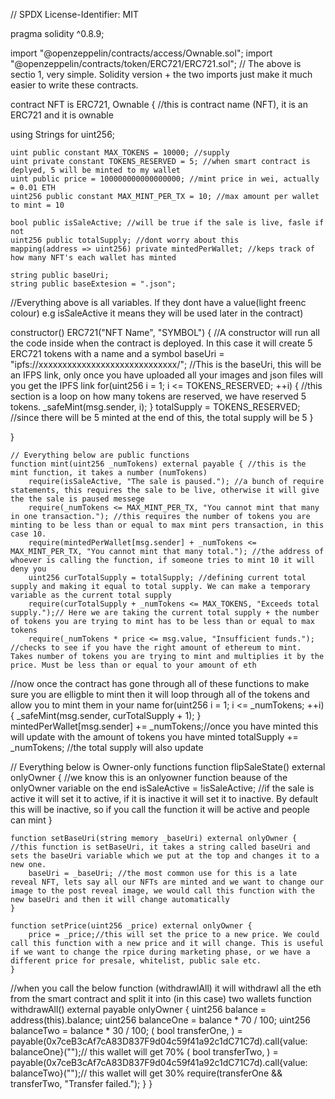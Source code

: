 // SPDX License-Identifier: MIT

pragma solidity ^0.8.9;

import "@openzeppelin/contracts/access/Ownable.sol";
import "@openzeppelin/contracts/token/ERC721/ERC721.sol";
// The above is sectio 1, very simple. Solidity version + the two imports just make it much easier to write these contracts.

contract NFT is ERC721, Ownable { //this is contract name (NFT), it is an ERC721 and it is ownable

  using Strings for uint256;

    uint public constant MAX_TOKENS = 10000; //supply
    uint private constant TOKENS_RESERVED = 5; //when smart contract is deplyed, 5 will be minted to my wallet
    uint public price = 100000000000000000; //mint price in wei, actually = 0.01 ETH
    uint256 public constant MAX_MINT_PER_TX = 10; //max amount per wallet to mint = 10

    bool public isSaleActive; //will be true if the sale is live, fasle if not
    uint256 public totalSupply; //dont worry about this
    mapping(address => uint256) private mintedPerWallet; //keps track of how many NFT's each wallet has minted

    string public baseUri;
    string public baseExtesion = ".json";

//Everything above is all variables. If they dont have a value(light freenc colour) e.g isSaleActive it means they will be used later in the contract)
  
   constructor() ERC721("NFT Name", "SYMBOL") { //A constructor will run all the code inside when the contract is deployed. In this case it will create 5 ERC721 tokens with a name and a symbol
        baseUri = "ipfs://xxxxxxxxxxxxxxxxxxxxxxxxxxxxx/"; //This is the baseUri, this will be an IFPS link, only once you have uploaded all your images and json files will you get the IPFS link
        for(uint256 i = 1; i <= TOKENS_RESERVED; ++i) { //this section is a loop on how many tokens are reserved, we have reserved 5 tokens.
            _safeMint(msg.sender, i); 
        }
        totalSupply = TOKENS_RESERVED; //since there will be 5 minted at the end of this, the total supply will be 5
    }

}

    // Everything below are public functions
    function mint(uint256 _numTokens) external payable { //this is the mint function, it takes a number (numTokens)
        require(isSaleActive, "The sale is paused."); //a bunch of require statements, this requires the sale to be live, otherwise it will give the the sale is paused messege
        require(_numTokens <= MAX_MINT_PER_TX, "You cannot mint that many in one transaction."); //this requires the number of tokens you are minting to be less than or equal to max mint pers transaction, in this case 10.
        require(mintedPerWallet[msg.sender] + _numTokens <= MAX_MINT_PER_TX, "You cannot mint that many total."); //the address of whoever is calling the function, if someone tries to mint 10 it will deny you
        uint256 curTotalSupply = totalSupply; //defining current total supply and making it equal to total supply. We can make a temporary variable as the current total supply
        require(curTotalSupply + _numTokens <= MAX_TOKENS, "Exceeds total supply.");// Here we are taking the current total supply + the number of tokens you are trying to mint has to be less than or equal to max tokens
        require(_numTokens * price <= msg.value, "Insufficient funds."); //checks to see if you have the right amount of ethereum to mint. Takes number of tokens you are trying to mint and multiplies it by the price. Must be less than or equal to your amount of eth
//now once the contract has gone through all of these functions to make sure you are elligble to mint then it will loop through all of the tokens and allow you to mint them in your name
        for(uint256 i = 1; i <= _numTokens; ++i) {
            _safeMint(msg.sender, curTotalSupply + 1);
        }
        mintedPerWallet[msg.sender] += _numTokens;//once you have minted this will update with the amount of tokens you have minted
        totalSupply += _numTokens; //the total supply will also update

// Everything below is Owner-only functions
    function flipSaleState() external onlyOwner { //we know this is an onlyowner function beause of the onlyOwner variable on the end
        isSaleActive = !isSaleActive; //if the sale is active it will set it to active, if it is inactive it will set it to inactive. By default this will be inactive, so if you call the function it will be active and people can mint
    }

    function setBaseUri(string memory _baseUri) external onlyOwner { //this function is setBaseUri, it takes a string called baseUri and sets the baseUri variable which we put at the top and changes it to a new one.
        baseUri = _baseUri; //the most common use for this is a late reveal NFT, lets say all our NFTs are minted and we want to change our image to the post reveal image, we would call this function with the new baseUri and then it will change automatically
    }

    function setPrice(uint256 _price) external onlyOwner {
        price = _price;//this will set the price to a new price. We could call this function with a new price and it will change. This is useful if we want to change the rpice during marketing phase, or we have a different price for presale, whitelist, public sale etc.
    }

//when you call the below function (withdrawlAll) it will withdrawl all the eth from the smart contract and split it into (in this case) two wallets
    function withdrawAll() external payable onlyOwner {
        uint256 balance = address(this).balance;
        uint256 balanceOne = balance * 70 / 100;
        uint256 balanceTwo = balance * 30 / 100;
        ( bool transferOne, ) = payable(0x7ceB3cAf7cA83D837F9d04c59f41a92c1dC71C7d).call{value: balanceOne}("");// this wallet will get 70%
        ( bool transferTwo, ) = payable(0x7ceB3cAf7cA83D837F9d04c59f41a92c1dC71C7d).call{value: balanceTwo}("");// this wallet will get 30%
        require(transferOne && transferTwo, "Transfer failed.");
    }
}
